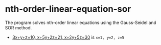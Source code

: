 # nth-order-linear-equation-sor

The program solves nth-order linear equations using the Gauss-Seidel and SOR method.

- [3x+y+z=10, x+5y+2z=21, x+2y+5z=30](https://www.wolframalpha.com/input/?i=3x%2By%2Bz%3D10%2Cx%2B5y%2B2z%3D21%2Cx%2B2y%2B5z%3D30) is `x=1, y=2, z=5`
